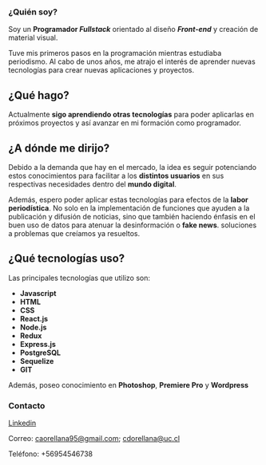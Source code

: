 ### ¿Quién soy?
Soy un **Programador _Fullstack_** orientado al diseño ***Front-end*** y creación
de material visual.

Tuve mis primeros pasos en la programación mientras estudiaba periodismo. Al cabo de unos años, me atrajo el interés de aprender nuevas tecnologías para crear nuevas aplicaciones y proyectos.

## ¿Qué hago?
Actualmente **sigo aprendiendo otras tecnologías** para poder aplicarlas en próximos proyectos y así avanzar en mi formación como 
programador.

## ¿A dónde me dirijo?
Debido a la demanda que hay en el mercado, la idea es seguir potenciando estos conocimientos para facilitar a los **distintos usuarios** en sus respectivas necesidades dentro del **mundo digital**. 

Además, espero poder aplicar estas tecnologías para efectos de la **labor periodística**. No solo en la implementación de funciones que ayuden a la publicación y difusión de noticias, sino que también haciendo énfasis en el buen uso de datos para atenuar la desinformación o **fake news**. 
soluciones a problemas que creíamos ya resueltos.

## ¿Qué tecnologías uso?
Las principales tecnologías que utilizo son: 

- **Javascript**
- **HTML**
- **CSS** 
- **React.js**
- **Node.js**
- **Redux**
- **Express.js**
- **PostgreSQL**
- **Sequelize**
- **GIT**

Además, poseo conocimiento en **Photoshop**, **Premiere Pro** y **Wordpress**

### Contacto
[Linkedin](https://www.linkedin.com/in/cesar-yannick-fullstack-developer/)

Correo: caorellana95@gmail.com; cdorellana@uc.cl

Teléfono: +56954546738
